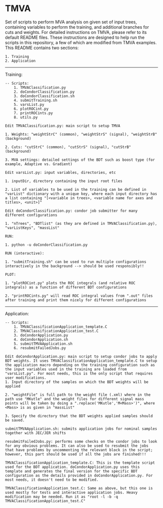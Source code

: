 # TMVA

Set of scripts to perform MVA analysis on given set of input trees, containing variables to perform the training, and additional branches for cuts and weights. For detailed instructions on TMVA, please refer to its default README files. These instructions are designed to help run the scripts in this repository, a few of which are modified from TMVA examples. This README contains two sections:

	1. Training
	2. Application
	 
-----------------------------------------------------------------------------------------------

Training:

	-- Scripts: 
		1. TMVAClassification.py
		2. doCondorClassification.py
		3. doCondorClassification.sh
		4. submitTraining.sh
		5. varsList.py
		6. plotROCint.py
		7. printROCints.py
		8. utils.py

	Edit TMVAClassification.py: main script to setup TMVA

	1. Weights: "weightStrC" (common), "weightStrS" (signal), "weightStrB" (background)

	2. Cuts: "cutStrC" (common), "cutStrS" (signal), "cutStrB" (background)

	3. MVA settings: detailed settings of the BDT such as boost type (for example, Adaptive vs. Gradient)
	
	Edit varsList.py: input variables, directories, etc
	
	1. inputDir, directory containing the input root files
	
	2. List of variables to be used in the training can be defined in "varList" dictionary with a unique key, where each input directory has a list containing "[<variable in trees>, <variable name for axes and titles>, <unit>]"
	
	Edit doCondorClassification.py: condor job submitter for many different configurations
	
	1. "nTrees", "BDTlist" (as they are defined in TMVAClassification.py), "varListKeys", "massList"

	RUN:

	1. python -u doCondorClassification.py
	
	RUN (interactive):
	
	1. "submitTraining.sh" can be used to run multiple configurations interactively in the background --> should be used responsibly!!

	PLOT:

	1. "plotROCint.py" plots the ROC integrals (and relative ROC integrals) as a function of different BDT configurations
	
	2. "printROCints.py" will read ROC integral values from ".out" files after training and print them nicely for different configurations

-----------------------------------------------------------------------------------------------

Application:

	-- Scripts: 
		1. TMVAClassificationApplication_template.C
		2. TMVAClassificationApplication_test.C
		3. doCondorApplication.py
		4. doCondorApplication.sh
		5. submitTMVAApplication.sh
		6. resubmitFailedJobs.py
		
	Edit doCondorApplication.py: main script to setup condor jobs to apply BDT weights. It uses TMVAClassificationApplication_template.C to setup the application macro depending on the training configuration such as the input variables used in the training are loaded from "varsList.py". For most needs, this is the only script that requires user modifications.
	1. Input directory of the samples on which the BDT weights will be applied
	
	2. "weightFile" is full path to the weight file (.xml) where in the path use "MKutle" and the weight files for different signal mass points will be taken by doing a ".replace('MKutle','M<Mass>')", where <Mass> is as given in "massList"
	
	3. Specify the directory that the BDT weights applied samples should be saved.
	
	submitTMVAApplication.sh: submits application jobs for nominal samples together with JEC/JER shifts
	
	resubmitFailedJobs.py: performs some checks on the condor jobs to look for any obvious problems. It can also be used to resubmit the jobs that have problems by uncommenting the relevant block in the script; however, this part should be used if all the jobs are finished!!!
	
	TMVAClassificationApplication_template.C: This is the template script used for the BDT application. doCondorApplication.py uses this template and generates the final version for the specific BDT configuration as the details provided in doCondorApplication.py. For most needs, it doesn't need to be modified.
	
	TMVAClassificationApplication_test.C: Same as above, but this one is used mostly for tests and interactive application jobs. Heavy modification may be needed. Run it as "root -l -b -q TMVAClassificationApplication_test.C"
